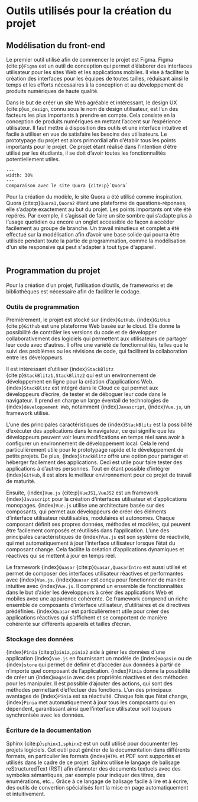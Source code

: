 # Outils utilisés pour la création du projet


## Modélisation du front-end

Le premier outil utilisé afin de commencer le projet est Figma. Figma {cite:p}`Figma` est un outil de conception qui permet d’élaborer des interfaces utilisateur pour les sites Web et les applications mobiles. Il vise à faciliter la création des interfaces pour les équipes de toutes tailles, réduisant ainsi le temps et les efforts nécessaires à la conception et au développement de produits numériques de haute qualité.

Dans le but de créer un site Web agréable et intéressant, le design UX {cite:p}`ux_design`, connu sous le nom de design utilisateur, est l’un des facteurs les plus importants à prendre en compte. Cela consiste en la conception de produits numériques en mettant l’accent sur l’expérience utilisateur. Il faut mettre à disposition des outils et une interface intuitive et facile à utiliser en vue de satisfaire les besoins des utilisateurs. Le prototypage du projet est alors primordial afin d’établir tous les points importants pour le projet. Ce projet étant réalisé dans l’intention d’être utilisé par les étudiants, il se doit d’avoir toutes les fonctionnalités potentiellement utiles.
   
```{figure} figures/comparaison.png
---
width: 30%
---
Comparaison avec le site Quora {cite:p}`Quora`
```

Pour la création du modèle, le site Quora a été utilisé comme inspiration. Quora {cite:p}`Quora1,Quora2` étant une plateforme de questions-réponses, elle s’adapte exactement au but du projet. Les points importants ont vite été repérés. Par exemple, il s’agissait de faire un site sombre qui s’adapte plus à l’usage quotidien ou encore un onglet accessible de façon à accéder facilement au groupe de branche. Un travail minutieux et complet a été effectué sur la modélisation afin d’avoir une base solide qui pourra être utilisée pendant toute la partie de programmation, comme la modélisation d'un site responsive qui peut s'adapter à tout type d'appareil.

```{admonition} Vous pouvez accéder à la maquette en annexe à ce rapport. En vue de voir la maquette complète, elle est présente sur la version HTML du rapport écrit.
```


## Programmation du projet

Pour la création d’un projet, l’utilisation d’outils, de frameworks et de bibliothèques est nécessaire afin de faciliter le codage.

### Outils de programmation

Premièrement, le projet est stocké sur {index}`GitHub`. {index}`GitHub` {cite:p}`Github` est une plateforme Web basée sur le cloud. Elle donne la possibilité de contrôler les versions du code et de développer collaborativement des logiciels qui permettent aux utilisateurs de partager leur code avec d'autres. Il offre une variété de fonctionnalités, telles que le suivi des problèmes ou les révisions de code, qui facilitent la collaboration entre les développeurs. 

Il est intéressant d’utiliser {index}`StackBlitz` {cite:p}`StackBlitz1,StackBlitz2` qui est un environnement de développement en ligne pour la création d’applications Web. {index}`StackBlitz` est intégré dans le Cloud ce qui permet aux développeurs d’écrire, de tester et de déboguer leur code dans le navigateur. Il prend en charge un large éventail de technologies de {index}`développement Web`, notamment {index}`Javascript`, {index}`Vue.js`, un framework utilisé.

L’une des principales caractéristiques de {index}`StackBlitz` est la possibilité d’exécuter des applications dans le navigateur, ce qui signifie que les développeurs peuvent voir leurs modifications en temps réel sans avoir à configurer un environnement de développement local. Cela le rend particulièrement utile pour le prototypage rapide et le développement de petits projets. De plus, {index}`StackBlitz` offre une option pour partager et héberger facilement des applications. Ceci est utile pour faire tester des applications à d’autres personnes. Tout en étant possible d’intégrer {index}`GitHub`, il est alors le meilleur environnement pour ce projet de travail de maturité.

Ensuite, {index}`Vue.js` {cite:p}`VueJS1,VueJS2` est un framework {index}`Javascript` pour la création d’interfaces utilisateur et d’applications monopages. {index}`Vue.js` utilise une architecture basée sur des composants, qui permet aux développeurs de créer des éléments d’interface utilisateur réutilisables, modulaires et autonomes. Chaque composant définit ses propres données, méthodes et modèles, qui peuvent être facilement composés et réutilisés dans l’application. L’une des principales caractéristiques de {index}`Vue.js` est son système de réactivité, qui met automatiquement à jour l’interface utilisateur lorsque l’état du composant change. Cela facilite la création d’applications dynamiques et réactives qui se mettent à jour en temps réel.

Le framework {index}`Quasar` {cite:p}`Quasar,QuasarIntro` est aussi utilisé et permet de composer des interfaces utilisateur réactives et performantes avec {index}`Vue.js`. {index}`Quasar` est conçu pour fonctionner de manière intuitive avec {index}`Vue.js`. Il comprend un ensemble de fonctionnalités dans le but d’aider les développeurs à créer des applications Web et mobiles avec une apparence cohérente. Ce framework comprend un riche ensemble de composants d’interface utilisateur, d’utilitaires et de directives prédéfinies. {index}`Quasar` est particulièrement utile pour créer des applications réactives qui s’affichent et se comportent de manière cohérente sur différents appareils et tailles d’écran.

### Stockage des données

{index}`Pinia` {cite:p}`pinia,pinia2` aide à gérer les données d'une application {index}`Vue.js` en fournissant un modèle de {index}`magasin` ou de {index}`store` qui permet de définir et d’accéder aux données à partir de n’importe quel composant de l’application. {index}`Pinia` donne la possibilité de créer un {index}`magasin` avec des propriétés réactives et des méthodes pour les manipuler. Il est possible d’ajouter des actions, qui sont des méthodes permettant d’effectuer des fonctions. L’un des principaux avantages de {index}`Pinia` est sa réactivité. Chaque fois que l’état change, {index}`Pinia` met automatiquement à jour tous les composants qui en dépendent, garantissant ainsi que l’interface utilisateur soit toujours synchronisée avec les données.

### Écriture de la documentation

Sphinx {cite:p}`sphinx1,sphinx2` est un outil utilisé pour documenter les projets logiciels. Cet outil peut générer de la documentation dans différents formats, en particulier les formats {index}`HTML` et PDF sont supportés et utilisés dans le cadre de ce projet. Sphinx utilise le langage de balisage reStructuredText (RST) afin d’annoter des documents textuels avec des symboles sémantiques, par exemple pour indiquer des titres, des énumérations, etc…  Grâce à ce langage de balisage facile à lire et à écrire, des outils de convertion spécialisés font la mise en page automatiquement et intuitivement.
